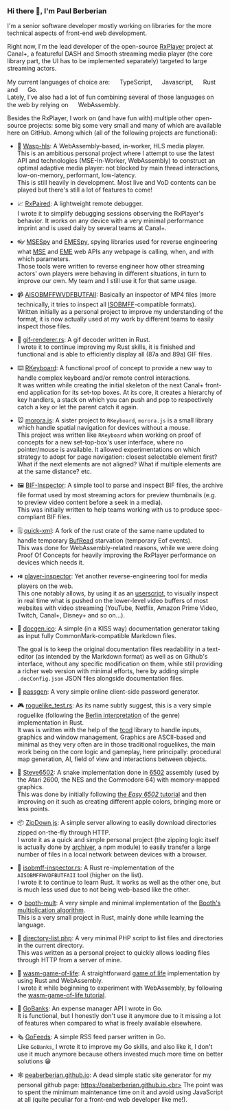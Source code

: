 ### Hi there 👋, I'm Paul Berberian

I'm a senior software developer mostly working on libraries for the more technical aspects of front-end web development.

Right now, I'm the lead developer of the open-source [RxPlayer](https://github.com/canalplus/rx-player) project at Canal+, a featureful DASH and Smooth streaming media player (the core library part, the UI has to be implemented separately) targeted to large streaming actors.<br>

My current languages of choice are: <img height="15px" src="https://upload.wikimedia.org/wikipedia/commons/4/4c/Typescript_logo_2020.svg"></img> TypeScript, <img height="15px" src="https://upload.wikimedia.org/wikipedia/commons/9/99/Unofficial_JavaScript_logo_2.svg"></img> Javascript, <img height="15px" src="https://upload.wikimedia.org/wikipedia/commons/0/0f/Original_Ferris.svg"></img>  Rust and <img height="15px" src="https://cdn.worldvectorlogo.com/logos/golang-gopher.svg"></img> Go.<br>
Lately, I've also had a lot of fun combining several of those languages on the web by relying on <img height="15px" src="https://upload.wikimedia.org/wikipedia/commons/1/1f/WebAssembly_Logo.svg"></img> WebAssembly.

Besides the RxPlayer, I work on (and have fun with) multiple other open-source projects: some big some very small and many of which are available here on GitHub. Among which (all of the following projects are functional):

  - :honeybee: [Wasp-hls](https://github.com/peaBerberian/wasp-hls): A WebAssembly-based, in-worker, HLS media player.<br>
     This is an ambitious personal project where I attempt to use the latest API and technologies (MSE-In-Worker, WebAssembly) to construct an optimal adaptive media player: not blocked by main thread interactions, low-on-memory, performant, low-latency.<br>
     This is still heavily in development. Most live and VoD contents can be played but there's still a lot of features to come!

  - :chart_with_upwards_trend: [RxPaired](https://github.com/peaBerberian/RxPaired): A lightweight remote debugger.<br>
	I wrote it to simplify debugging sessions observing the RxPlayer's behavior. It works on any device with a very minimal performance imprint and is used daily by several teams at Canal+.

  - :eyeglasses: [MSESpy](https://github.com/peaBerberian/MSESpy.js) and [EMESpy](https://github.com/peaBerberian/EMESpy.js), spying libraries used for reverse engineering what [MSE](https://www.w3.org/TR/media-source-2/) and [EME](https://www.w3.org/TR/encrypted-media/) web APIs any webpage is calling, when, and with which parameters.<br>
    Those tools were written to reverse engineer how other streaming actors' own players were behaving in different situations, in turn to improve our own. My team and I still use it for that same usage. 
   
  - 📹 [AISOBMFFWVDFBUTFAII](https://github.com/peaBerberian/AISOBMFFWVDFBUTFAII): Basically an inspector of MP4 files (more technically, it tries to inspect all [ISOBMFF](https://en.wikipedia.org/wiki/ISO/IEC_base_media_file_format)-compatible formats).<br>
    Written initially as a personal project to improve my understanding of the format, it is now actually used at my work by different teams to easily inspect those files.
    
  - 🏇 [gif-renderer.rs](https://github.com/peaBerberian/gif-renderer.rs): A gif decoder written in Rust.<br>
    I wrote it to continue improving my Rust skills, it is finished and functional and is able to efficiently display all (87a and 89a) GIF files.

  - ⌨️ [RKeyboard](https://github.com/peaBerberian/RKeyboard): A functional proof of concept to provide a new way to handle complex keyboard and/or remote control interactions.<br>
    It was written while creating the initial skeleton of the next Canal+ front-end application for its set-top boxes. At its core, it creates a hierarchy of key handlers, a stack on which you can push and pop to respectively catch a key or let the parent catch it again. 
     
  - 🐭 [morora.js](https://github.com/peaBerberian/morora.js): A sister project to `RKeyboard`, `morora.js` is a small library which handle spatial navigation for devices without a mouse.<br>
    This project was written like `RKeyboard` when working on proof of concepts for a new set-top-box's user interface, where no pointer/mouse is available. It allowed experimentations on which strategy to adopt for page navigation: closest selectable element first? What if the next elements are not aligned? What if multiple elements are at the same distance? etc.

  - 🖼️ [BIF-Inspector](https://github.com/peaBerberian/bif-inspector): A simple tool to parse and inspect BIF files, the archive file format used by most streaming actors for preview thumbnails (e.g. to preview video content before a seek in a media).<br>
    This was initially written to help teams working with us to produce spec-compliant BIF files.

  - 🗒️ [quick-xml](https://github.com/peaBerberian/quick-xml): A fork of the rust crate of the same name updated to handle temporary [BufRead](https://doc.rust-lang.org/std/io/trait.BufRead.html) starvation (temporary Eof events).<br>
    This was done for WebAssembly-related reasons, while we were doing Proof Of Concepts for heavily improving the RxPlayer performance on devices which needs it.

  - ⏯️ [player-inspector](https://github.com/peaBerberian/player-inspector): Yet another reverse-engineering tool for media players on the web.<br>
    This one notably allows, by using it as an [userscript](https://en.wikipedia.org/wiki/Userscript), to visually inspect in real time what is pushed on the lower-level video buffers of most websites with video streaming (YouTube, Netflix, Amazon Prime Video, Twitch, Canal+, Disney+ and so on...).
    
  - 📖 [docgen.ico](https://github.com/peaBerberian/docgen.ico): A simple (in a KISS way) documentation generator taking as input fully CommonMark-compatible Markdown files.

    The goal is to keep the original documentation files readability in a text-editor (as intended by the Markdown format) as well as on Github's interface, without any specific modification on them, while still providing a richer web version with minimal efforts, here by adding simple `.docConfig.json` JSON files alongside documentation files.
    
  - :key: [passgen](https://github.com/peaBerberian/passgen): A very simple online client-side password generator.
    
  - 🎮 [roguelike_test.rs](https://github.com/peaBerberian/roguelike_test.rs): As its name subtly suggest, this is a very simple roguelike (following the [Berlin interpretation](http://www.roguebasin.com/index.php/Berlin_Interpretation) of the genre) implementation in Rust.<br>
    It was is written with the help of the [tcod](https://github.com/tomassedovic/tcod-rs) library to handle inputs, graphics and window management. Graphics are ASCII-based and minimal as they very often are in those traditional roguelikes, the main work being on the core logic and gameplay, here principally: procedural map generation, AI, field of view and interactions between objects.
         
   - 🐍 [Steve6502](https://github.com/peaBerberian/Steve6502): A snake implementation done in [6502](https://en.wikipedia.org/wiki/MOS_Technology_6502) assembly (used by the Atari 2600, the NES and the Commodore 64) with memory-mapped graphics.<br>
     This was done by initially following [the _Easy 6502_ tutorial](https://skilldrick.github.io/easy6502/) and then improving on it such as creating different apple colors, bringing more or less points.
     
  - 📦 [ZipDown.js](https://github.com/peaBerberian/zipdown.js): A simple server allowing to easily download directories zipped on-the-fly through HTTP.<br>
    I wrote it as a quick and simple personal project (the zipping logic itself is actually done by [archiver](https://www.npmjs.com/package/archiver), a npm module) to easily transfer a large number of files in a local network between devices with a browser.
    
   - 🦀 [isobmff-inspector.rs](https://github.com/peaBerberian/isobmff-inspector.rs): A Rust re-implementation of the `AISOBMFFWVDFBUTFAII` tool (higher on the list).<br>
     I wrote it to continue to learn Rust. It works as well as the other one, but is much less used due to not being web-based like the other.
     
   - ⚙️  [booth-mult](https://github.com/peaBerberian/booth-mult.rs): A very simple and minimal implementation of the [Booth's multiplication algorithm](https://en.wikipedia.org/wiki/Booth%27s_multiplication_algorithm).<br>
    This is a very small project in Rust, mainly done while learning the language.
    
   - 📁 [directory-list.php](https://github.com/peaBerberian/directory-list.php): A very minimal PHP script to list files and directories in the current directory.<br>
     This was written as a personal project to quickly allows loading files through HTTP from a server of mine.

   - 🚀 [wasm-game-of-life](https://github.com/peaBerberian/wasm-game-of-life): A straightforward [game of life](https://en.wikipedia.org/wiki/Conway%27s_Game_of_Life) implementation by using Rust and WebAssembly.<br>
     I wrote it while beginning to experiment with WebAssembly, by following the [wasm-game-of-life tutorial](https://rustwasm.github.io/docs/book/game-of-life/introduction.html).
     
   - 🏦 [GoBanks](https://github.com/peaBerberian/GoBanks): An expense manager API I wrote in Go.<br>
     It is functional, but I honestly don't use it anymore due to it missing a lot of features when compared to what is freely available elsewhere.
     
   - 🗞️ [GoFeeds](https://github.com/peaBerberian/GoFeeds): A simple RSS feed parser written in Go.<br>
     Like `GoBanks`, I wrote it to improve my Go skills, and also like it, I don't use it much anymore because others invested much more time on better solutions 😁 
     
   - 🕸️ [peaberberian.github.io](https://github.com/peaBerberian/peaberberian.github.io): A dead simple static site generator for my personal github page: https://peaberberian.github.io.<br>
     The point was to spent the minimum maintenance time on it and avoid using JavaScript at all (quite peculiar for a front-end web developer like me!).
<!--
**peaBerberian/peaBerberian** is a ✨ _special_ ✨ repository because its `README.md` (this file) appears on your GitHub profile.

Here are some ideas to get you started:

- 🔭 I’m currently working on ...
- 🌱 I’m currently learning ...
- 👯 I’m looking to collaborate on ...
- 🤔 I’m looking for help with ...
- 💬 Ask me about ...
- 📫 How to reach me: ...
- 😄 Pronouns: ...
- ⚡ Fun fact: ...
-->
